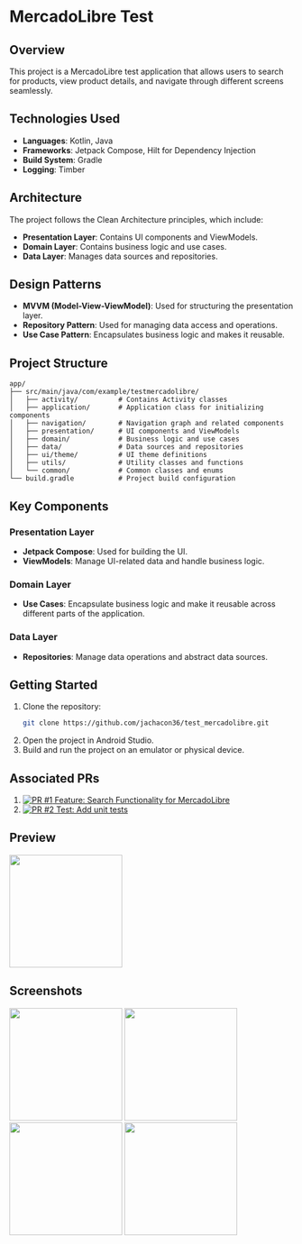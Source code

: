 # MercadoLibre Test

## Overview

This project is a MercadoLibre test application that allows users to search for products, view product details, and navigate through different screens seamlessly.

## Technologies Used

- **Languages**: Kotlin, Java
- **Frameworks**: Jetpack Compose, Hilt for Dependency Injection
- **Build System**: Gradle
- **Logging**: Timber

## Architecture

The project follows the Clean Architecture principles, which include:

- **Presentation Layer**: Contains UI components and ViewModels.
- **Domain Layer**: Contains business logic and use cases.
- **Data Layer**: Manages data sources and repositories.

## Design Patterns

- **MVVM (Model-View-ViewModel)**: Used for structuring the presentation layer.
- **Repository Pattern**: Used for managing data access and operations.
- **Use Case Pattern**: Encapsulates business logic and makes it reusable.

## Project Structure

```
app/
├── src/main/java/com/example/testmercadolibre/
│   ├── activity/          # Contains Activity classes
│   ├── application/       # Application class for initializing components
│   ├── navigation/        # Navigation graph and related components
│   ├── presentation/      # UI components and ViewModels
│   ├── domain/            # Business logic and use cases
│   ├── data/              # Data sources and repositories
│   ├── ui/theme/          # UI theme definitions
│   ├── utils/             # Utility classes and functions
│   └── common/            # Common classes and enums
└── build.gradle           # Project build configuration
```

## Key Components

### Presentation Layer

- **Jetpack Compose**: Used for building the UI.
- **ViewModels**: Manage UI-related data and handle business logic.

### Domain Layer

- **Use Cases**: Encapsulate business logic and make it reusable across different parts of the application.

### Data Layer

- **Repositories**: Manage data operations and abstract data sources.

## Getting Started

1. Clone the repository:
   ```sh
   git clone https://github.com/jachacon36/test_mercadolibre.git
   ```
2. Open the project in Android Studio.
3. Build and run the project on an emulator or physical device.

## Associated PRs

1. [![PR #1](https://img.shields.io/badge/status-merged-brightgreen?logo=github&logoColor=white&label=PR%20%231) Feature: Search Functionality for MercadoLibre ](https://github.com/jachacon36/test_mercadolibre/pull/1)
2. [![PR #2](https://img.shields.io/badge/status-merged-brightgreen?logo=github&logoColor=white&label=PR%20%232) Test: Add unit tests ](https://github.com/jachacon36/test_mercadolibre/pull/2)

## Preview

<img src="https://github.com/user-attachments/assets/18f639c6-413a-4179-9db0-a65a78b5a2e1" width="200px">

## Screenshots

<img src="https://github.com/user-attachments/assets/2750209b-a2e0-47b2-8f50-8e3dbbcf382d" width="200px">
<img src="https://github.com/user-attachments/assets/1239192d-543b-4dca-8331-e724f802b95f" width="200px">
<img src="https://github.com/user-attachments/assets/b2816005-bf26-4db6-8eb4-c916d50e996b" width="200px">
<img src="https://github.com/user-attachments/assets/85defe3f-3da1-4800-801a-3a92ba57e015" width="200px">
